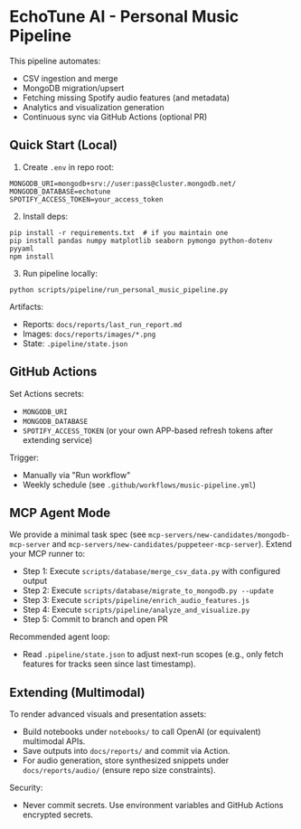 # EchoTune AI - Personal Music Pipeline

This pipeline automates:
- CSV ingestion and merge
- MongoDB migration/upsert
- Fetching missing Spotify audio features (and metadata)
- Analytics and visualization generation
- Continuous sync via GitHub Actions (optional PR)

## Quick Start (Local)

1. Create `.env` in repo root:
```
MONGODB_URI=mongodb+srv://user:pass@cluster.mongodb.net/
MONGODB_DATABASE=echotune
SPOTIFY_ACCESS_TOKEN=your_access_token
```

2. Install deps:
```
pip install -r requirements.txt  # if you maintain one
pip install pandas numpy matplotlib seaborn pymongo python-dotenv pyyaml
npm install
```

3. Run pipeline locally:
```
python scripts/pipeline/run_personal_music_pipeline.py
```

Artifacts:
- Reports: `docs/reports/last_run_report.md`
- Images: `docs/reports/images/*.png`
- State: `.pipeline/state.json`

## GitHub Actions

Set Actions secrets:
- `MONGODB_URI`
- `MONGODB_DATABASE`
- `SPOTIFY_ACCESS_TOKEN` (or your own APP-based refresh tokens after extending service)

Trigger:
- Manually via "Run workflow"
- Weekly schedule (see `.github/workflows/music-pipeline.yml`)

## MCP Agent Mode

We provide a minimal task spec (see `mcp-servers/new-candidates/mongodb-mcp-server` and `mcp-servers/new-candidates/puppeteer-mcp-server`). Extend your MCP runner to:

- Step 1: Execute `scripts/database/merge_csv_data.py` with configured output
- Step 2: Execute `scripts/database/migrate_to_mongodb.py --update`
- Step 3: Execute `scripts/pipeline/enrich_audio_features.js`
- Step 4: Execute `scripts/pipeline/analyze_and_visualize.py`
- Step 5: Commit to branch and open PR

Recommended agent loop:
- Read `.pipeline/state.json` to adjust next-run scopes (e.g., only fetch features for tracks seen since last timestamp).

## Extending (Multimodal)

To render advanced visuals and presentation assets:
- Build notebooks under `notebooks/` to call OpenAI (or equivalent) multimodal APIs.
- Save outputs into `docs/reports/` and commit via Action.
- For audio generation, store synthesized snippets under `docs/reports/audio/` (ensure repo size constraints).

Security:
- Never commit secrets. Use environment variables and GitHub Actions encrypted secrets.